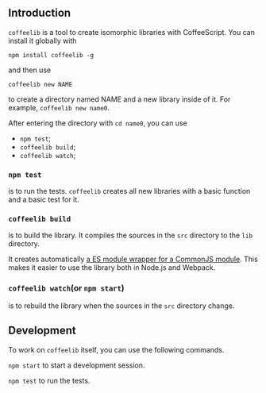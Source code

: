 ## Introduction

`coffeelib` is a tool to create isomorphic libraries with CoffeeScript. You can install it globally with

```
npm install coffeelib -g
```

and then use

```
coffeelib new NAME
```

to create a directory named NAME and a new library inside of it. For example, `coffeelib new name0`.

After entering the directory with `cd name0`, you can use

- `npm test`;
- `coffeelib build`;
- `coffeelib watch`;

### `npm test`

is to run the tests. `coffeelib` creates all new libraries with a basic function and a basic test for it.

### `coffeelib build`

is to build the library. It compiles the sources in the `src` directory to the `lib` directory.

It creates automatically [a ES module wrapper for a CommonJS module][wrapper]. This makes it easier to use the library both in Node.js and Webpack.

[wrapper]: https://nodejs.org/api/packages.html#packages_writing_dual_packages_while_avoiding_or_minimizing_hazards

### `coffeelib watch`(or `npm start`)

is to rebuild the library when the sources in the `src` directory change.

## Development

To work on `coffeelib` itself, you can use the following commands.

`npm start` to start a development session.

`npm test` to run the tests.
